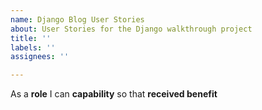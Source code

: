 ```yaml
---
name: Django Blog User Stories
about: User Stories for the Django walkthrough project
title: ''
labels: ''
assignees: ''

---
```


As a **role** I can **capability** so that **received benefit**
